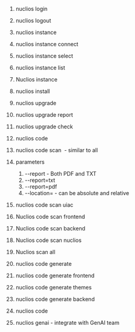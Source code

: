 1. nuclios login
2. nuclios logout

3. nuclios instance

4. nuclios instance connect
5. nuclios instance select
6. nuclios instance list
7. Nuclios instance

8. nuclios install
9. nuclios upgrade

10. nuclios upgrade report
11. nuclios upgrade check

12. nuclios code

13. nuclios code scan  - similar to all 

14. parameters

	1. --report - Both PDF and TXT
	2. --report=txt
	3. --report=pdf
	4. --location=<path> - can be absolute and relative

19. nuclios code scan uiac
20. Nuclios code scan frontend
21. Nuclios code scan backend
22. Nuclios code scan nuclios
23. Nuclios scan all

24. nuclios code generate 

25. nuclios code generate frontend
26. nuclios code generate themes
27. nuclios code generate backend

28. nuclios code

29. nuclios genai - integrate with GenAI team